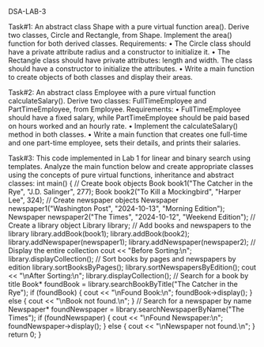 DSA-LAB-3

Task#1:
An abstract class Shape with a pure virtual function area(). Derive two classes, Circle and
Rectangle, from Shape. Implement the area() function for both derived classes.
Requirements:
• The Circle class should have a private attribute radius and a constructor to initialize it.
• The Rectangle class should have private attributes: length and width. The class
should have a constructor to initialize the attributes.
• Write a main function to create objects of both classes and display their areas.

Task#2:
An abstract class Employee with a pure virtual function calculateSalary(). Derive two
classes: FullTimeEmployee and PartTimeEmployee, from Employee.
Requirements:
• FullTimeEmployee should have a fixed salary, while PartTimeEmployee should be paid
based on hours worked and an hourly rate.
• Implement the calculateSalary() method in both classes.
• Write a main function that creates one full-time and one part-time employee, sets their details,
and prints their salaries.

Task#3:
This code implemented in Lab 1 for linear and binary search using templates.
Analyze the main function below and create appropriate classes using the concepts of pure virtual functions,
inheritance and abstract classes:
int main() {
// Create book objects
Book book1("The Catcher in the Rye", "J.D. Salinger", 277);
Book book2("To Kill a Mockingbird", "Harper Lee", 324);
// Create newspaper objects
Newspaper newspaper1("Washington Post", "2024-10-13", "Morning Edition");
Newspaper newspaper2("The Times", "2024-10-12", "Weekend Edition");
// Create a library object
Library library;
// Add books and newspapers to the library
library.addBook(book1);
library.addBook(book2);
library.addNewspaper(newspaper1);
library.addNewspaper(newspaper2);
// Display the entire collection
cout << "Before Sorting:\n";
library.displayCollection();
// Sort books by pages and newspapers by edition
library.sortBooksByPages();
library.sortNewspapersByEdition();
cout << "\nAfter Sorting:\n";
library.displayCollection();
// Search for a book by title
Book* foundBook = library.searchBookByTitle("The Catcher in the Rye");
if (foundBook) {
cout << "\nFound Book:\n";
foundBook->display();
} else {
cout << "\nBook not found.\n";
}
// Search for a newspaper by name
Newspaper* foundNewspaper = library.searchNewspaperByName("The Times");
if (foundNewspaper) {
cout << "\nFound Newspaper:\n";
foundNewspaper->display();
} else {
cout << "\nNewspaper not found.\n";
}
return 0;
}
